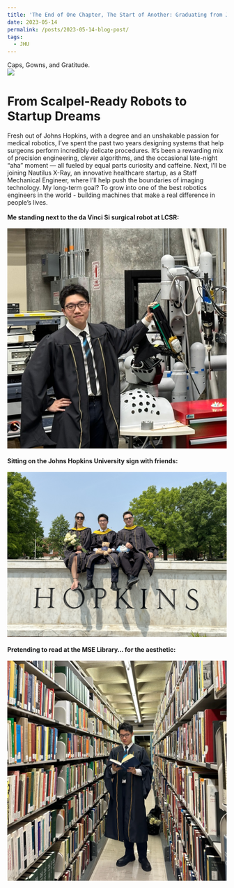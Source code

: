 ```yaml
---
title: 'The End of One Chapter, The Start of Another: Graduating from JHU'
date: 2023-05-14
permalink: /posts/2023-05-14-blog-post/
tags:
  - JHU
---
```

Caps, Gowns, and Gratitude.
<br/><img src='/images/2023-05-14/mmexport1684954059368.jpg'>

From Scalpel-Ready Robots to Startup Dreams
======

Fresh out of Johns Hopkins, with a degree and an unshakable passion for medical robotics, I’ve spent the past two years designing systems that help surgeons perform incredibly delicate procedures. It’s been a rewarding mix of precision engineering, clever algorithms, and the occasional late-night “aha” moment — all fueled by equal parts curiosity and caffeine. Next, I’ll be joining Nautilus X-Ray, an innovative healthcare startup, as a Staff Mechanical Engineer, where I’ll help push the boundaries of imaging technology. My long-term goal? To grow into one of the best robotics engineers in the world - building machines that make a real difference in people’s lives.
<br>
<br>
**Me standing next to the da Vinci Si surgical robot at LCSR:**
<br>
<br>
<img src='/images/2023-05-14/IMG_20230917_154430_966.jpg'>
<br>
<br>
**Sitting on the Johns Hopkins University sign with friends:**
<br>
<br>
<img src='/images/2023-05-14/mmexport1684954073100.jpg'>
<br>
<br>
**Pretending to read at the MSE Library… for the aesthetic:**
<br>
<br>
<img src='/images/2023-05-14/IMG_20230524_234046_444.jpg'>
<br/>
